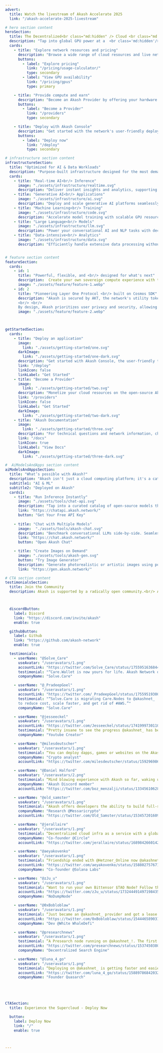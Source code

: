 ```yaml
---
advert: 
  title: Watch the livestream of Akash Accelerate 2025
  link: "/akash-accelerate-2025-livestream"

# hero section content
heroSection:
  title: The Decentralized<br class="md:hidden" /> Cloud <br class="md:block hidden" /> Built for <br class="md:hidden"/> AI's Next Frontier
  description: "Tap into global GPU power at a  <br class='md:hidden'/> fraction of the cost"
  cards: 
    - title: "Explore network resources and pricing"
      description: "Browse a wide range of cloud resources and live network pricing"
      buttons:
        - label: "Explore pricing"
          link: "/pricing/usage-calculator/"
          type: secondary
        - label: "View GPU availability"
          link: "/pricing/gpus"
          type: primary

    - title: "Provide compute and earn"
      description: "Become an Akash Provider by offering your hardware on the network and earn when users deploy"
      buttons:
        - label: "Become a Provider"
          link: "/providers"
          type: secondary

    - title: "Deploy with Akash Console"
      description: "Get started with the network's user-friendly deployment console"
      buttons:
        - label: "Deploy now"
          link: "/deploy"
          type: secondary

# infrastructure section content
infrastructureSection:
  title: "Optimized for AI & Data Workloads"
  description: "Purpose-built infrastructure designed for the most demanding computational tasks"
  cards:
    - title: "Real-time AI<br/> Inference"
      image: "./assets/infrastructure/realtime.svg"
      description: "Deliver instant insights and analytics, supporting critical real-time decisions."
    - title: "Generative AI<br/> Applications"
      image: "./assets/infrastructure/ai.svg"
      description: "Deploy and scale generative AI platforms seamlessly, catering to variable demands."
    - title: "Machine Learning<br/> Training"
      image: "./assets/infrastructure/code.svg"
      description: "Accelerate model training with scalable GPU resources, significantly reducing time-to-market."
    - title: "Large Language<br/> Models"
      image: "./assets/infrastructure/llm.svg"
      description: "Power your conversational AI and NLP tasks with decentralized, cost-effective resources."
    - title: "Data-intensive<br/> Analytics"
      image: "./assets/infrastructure/data.svg"
      description: "Efficiently handle extensive data processing without infrastructure bottlenecks."


# feature section content
featureSection:
  cards:
    - id: 1
      title: "Powerful, flexible, and <br/> designed for what's next"
      description:  Create your own sovereign compute experience with the Akash Supercloud. Seamlessly scale and access a global array of services while controlling your budget with the Akash 'Reverse Auction' system. Access compute at prices up to 85% lower than hyperscale cloud providers, customized to your preferences.
      image: "./assets/feature/feature-1.webp"
    - id: 2
      title: "Pioneering Layer One Protocol <br/> built on Cosmos SDK"
      description: "Akash is secured by AKT, the network's utility token. It is also the first blockchain to achieve IBC communication with Cosmos Hub, enabling seamless connections to other IBC-compatible blockchains.
      <br/> <br/>
      By design, Akash prioritizes user privacy and security, allowing anonymous application deployment and safeguarding user identity."
      image: "./assets/feature/feature-2.webp"
   


getStartedSection:
  cards:
    - title: "Deploy an application"
      image:
        link: "./assets/getting-started/one.svg"
      darkImage:
        link: "./assets/getting-started/one-dark.svg"
      description: "Get started with Akash Console, the user-friendly tool for deploying applications effortlessly on the Akash network."
      link: "/deploy"
      linkIcon: false
      linkLabel: "Get Started"
    - title: "Become a Provider"
      image:
        link: "./assets/getting-started/two.svg"
      description: "Monetize your cloud resources on the open-source Akash marketplace."
      link: "/providers"
      linkIcon: false
      linkLabel: "Get Started"
      darkImage:
        link: "./assets/getting-started/two-dark.svg"
    - title: "Akash Documentation"
      image:
        link: "./assets/getting-started/three.svg"
      description: "For technical questions and network information, check out the Akash Docs."
      link: "/docs"
      linkIcon: true
      linkLabel: "View Docs"
      darkImage:
        link: "./assets/getting-started/three-dark.svg"

#  AiModelsAndApps section content  
aiModelsAndAppsSection:
  title: "What’s possible with Akash?"
  description: "Akash isn't just a cloud computing platform; it's a catalyst for innovation and limitless possibilities. Here, you'll discover the latest AI models, groundbreaking apps, and much more, all powered by the scalable and cost-effective Akash resources."
  subtitle1: "AI & ML"
  subtitle2: "Deployed on Akash"
  cards1:
    - title: "Run Inference Instantly"
      image: "./assets/tools/chat-api.svg"
      description: "Tap into a curated catalog of open‑source models through a single, unified API. Simply request, receive results, and scale automatically on Akash's decentralized GPU network—no model deployment or setup needed."
      link: "https://chatapi.akash.network/"
      button: "Get Your Free API Key"
      
    - title: "Chat with Multiple Models"
      image:  "./assets/tools/akash-chat.svg"
      description: "Benchmark conversational LLMs side‑by‑side. Seamlessly switch between leading open‑source chat models, evaluate responses, and choose the best fit for your application."
      link: "https://chat.akash.network/"
      button: "Open Akash Chat"

    - title: "Create Images on Demand"
      image: "./assets/tools/akash-gen.svg"
      button: "Try Image Generator"
      description: "Generate photorealistic or artistic images using powerful diffusion models hosted on Akash. Perfect for rapid concepting, creative exploration, and content creation—right in your browser."
      link: "https://gen.akash.network/"

# CTA section content
testimonialsSection:
  title: Join the Community
  description: Akash is supported by a radically open community.<br/> As a free public service, the network source code is open-source and available to everyone.



  discordButton:
    label: Discord
    link: "https://discord.com/invite/akash"
    enable: true

  githubButton:
    label: Github
    link: "https://github.com/akash-network"
    enable: true

  testimonials:
    - userName: "@Solve_Care"
      useAvatar: "/useravatars/1.png"
      accountLink: "https://twitter.com/Solve_Care/status/1755951636844007848"
      testimonial: "“Care.Wallet is now yours for life. Akash Network decentralized compute helped achieve our goal to make every Care.Wallet a permanent #Web3 container, that no #AWS admin can shut down.”"
      companyName: "Solve.Care"

    - userName: "@_PradeepGoel"
      useAvatar: "/useravatars/1.png"
      accountLink: "https://twitter.com/_PradeepGoel/status/1755951930067816607"
      testimonial: "“Solve.Care is migrating Care.Nodes to @akashnet_
      to reduce cost, scale faster, and get rid of #AWS.”"
      companyName: "Solve.Care"

    - userName: "@jesseeckel"
      useAvatar: "/useravatars/1.png"
      accountLink: "https://twitter.com/Jesseeckel/status/1741999730110959657"
      testimonial: “Pretty insane to see the progress @akashnet_ has been making. Mixtral 8x7B is supposed to be on par with GPT 3.5. Would be interesting to see how crypto could bootstrap and incentivize some of this development. Also open source AI + DePIN is something to keep an eye on.”
      companyName: "Youtube Creator"

    - userName: "@milesdeutscher"
      useAvatar: "/useravatars/1.png"
      testimonial: “You can deploy dapps, games or websites on the Akash network. The token $AKT is needed for deploying dapps, participating in governance voting, and for staking to secure the network.”
      companyName: "Crypto analyst"
      accountLink: "https://twitter.com/milesdeutscher/status/1592969864343265281"

    - userName: "@Daniel Halford"
      useAvatar: "/useravatars/2.png"
      testimonial: “Mind blowing experience with Akash so far, waking up every day and can’t stop digging this infrastructure.”
      companyName: "Akash Discord member"
      accountLink: "https://twitter.com/boz_menzalji/status/1334561062851551234"

    - userName: "@old_samster"
      useAvatar: "/useravatars/1.png"
      testimonial: “Akash offers developers the ability to build full-stack decentralized applications through key partnerships with other Web3 infrastructure projects, making it the premier Web3-native cloud platform.”
      companyName: "Research @Messaricrypto"
      accountLink: "https://twitter.com/Old_Samster/status/1534572016090591232"

    - userName: "@jerallaire"
      useAvatar: "/useravatars/1.png"
      testimonial: “Decentralized cloud infra as a service with a globally available, programmable settlement currency $USDC. @akashnet_ (open source supercloud).”
      companyName: "Co-founder @Circle"
      accountLink: "https://twitter.com/jerallaire/status/1689842660142678016"

    - userName: "@aeyakovenko"
      useAvatar: "/useravatars/1.png"
      testimonial: “Friendship ended with @Hetzner_Online now @akashnet_ is my best friend.”
      accountLink: "https://twitter.com/aeyakovenko/status/1588027576714510338"
      companyName: "Co-founder @Solana Labs"

    - userName: "@zJu_u"
      useAvatar: "/useravatars/1.png"
      testimonial: “Want to run your own Bittensor $TAO Node? Follow this simple step-by-step guide to get started on @akashnet_ in just 5 minutes for around $10 per month in $AKT.”
      accountLink: "https://twitter.com/zJu_u/status/1732444914971984354"
      companyName: "NoDumpNode"

    - userName: "@0xBobloblaw"
      useAvatar: "/useravatars/1.png"
      testimonial: “Just became an @akashnet_ provider and got a lease within the first hour of deploying! Super easy experience using @praetor_app to set it all up. Thanks @Deval_Vora for the help!”
      accountLink: "https://twitter.com/0xBobloblaw/status/1544465890313285632"
      companyName: "Dev @White WhaleDefi"

    - userName: "@presearchnews"
      useAvatar: "/useravatars/1.png"
      testimonial: “A Presearch node running on @akashnet_!. The first Presearch searches ever to be processed on the Akash network.One click deployment coming soon”
      accountLink: "https://twitter.com/presearchnews/status/1537450380979757056"
      companyName: "Decentralized Search Engine"

    - userName: "@luna_4_go"
      useAvatar: "/useravatars/1.png"
      testimonial: “Deploying on @akashnet_ is getting faster and easier by the day! Using the Akash Terraform Provider I can have my infrastructure on Akash in just 22s.”
      accountLink: "https://twitter.com/luna_4_go/status/1588978684203237376"
      companyName: "Founder Quasarch"
      




CTASection:
  title: Experience the Supercloud - Deploy Now

  button:
    label: Deploy Now
    link: "/"
    enable: true



---
```

